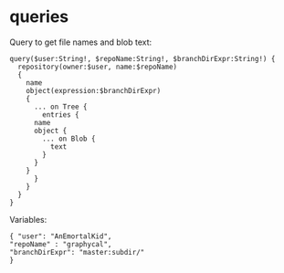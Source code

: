 # queries

Query to get file names and blob text:
```
query($user:String!, $repoName:String!, $branchDirExpr:String!) {
  repository(owner:$user, name:$repoName)
  {
    name
    object(expression:$branchDirExpr)
    {
      ... on Tree {
        entries {
	  name
	  object {
	    ... on Blob {
	      text
	    }
	  }
	}
      }
    }
  }
}
```

Variables:
```
{ "user": "AnEmortalKid",
"repoName" : "graphycal",
"branchDirExpr": "master:subdir/"
}
```
